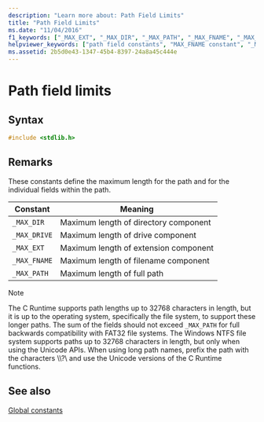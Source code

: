 ```yaml
---
description: "Learn more about: Path Field Limits"
title: "Path Field Limits"
ms.date: "11/04/2016"
f1_keywords: ["_MAX_EXT", "_MAX_DIR", "_MAX_PATH", "_MAX_FNAME", "_MAX_DRIVE"]
helpviewer_keywords: ["path field constants", "MAX_FNAME constant", "_MAX_DIR constant", "_MAX_DRIVE constant", "paths, maximum limit", "_MAX_PATH constant", "MAX_DRIVE constant", "_MAX_FNAME constant", "_MAX_EXT constant", "MAX_DIR constant", "MAX_EXT constant"]
ms.assetid: 2b5d0e43-1347-45b4-8397-24a8a45c444e
---
```

# Path field limits

## Syntax

```cpp
#include <stdlib.h>
```

## Remarks

These constants define the maximum length for the path and for the individual fields within the path.

|Constant|Meaning|
|--------------|-------------|
|`_MAX_DIR`|Maximum length of directory component|
|`_MAX_DRIVE`|Maximum length of drive component|
|`_MAX_EXT`|Maximum length of extension component|
|`_MAX_FNAME`|Maximum length of filename component|
|`_MAX_PATH`|Maximum length of full path|

> [!NOTE]
> The C Runtime supports path lengths up to 32768 characters in length, but it is up to the operating system, specifically the file system, to support these longer paths. The sum of the fields should not exceed `_MAX_PATH` for full backwards compatibility with FAT32 file systems. The Windows NTFS file system supports paths up to 32768 characters in length, but only when using the Unicode APIs. When using long path names, prefix the path with the characters \\\\?\ and use the Unicode versions of the C Runtime functions.

## See also

[Global constants](./global-constants.md)

